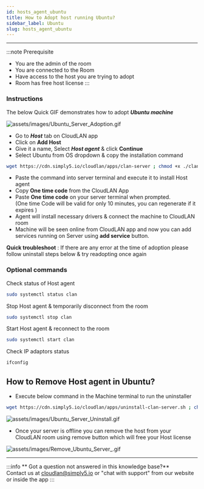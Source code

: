 ```yaml
---
id: hosts_agent_ubuntu
title: How to Adopt host running Ubuntu?
sidebar_label: Ubuntu 
slug: hosts_agent_ubuntu
---
```


---

:::note Prerequisite
- You are the admin of the room
- You are connected to the Room
- Have access to the host you are trying to adopt
- Room has free host license
:::

### Instructions

The below Quick GIF demonstrates how to adopt ***Ubuntu machine***

![assets/images/Ubuntu_Server_Adoption.gif](assets/images/Ubuntu_Server_Adoption.gif)

- Go to ***Host*** tab on CloudLAN app
- Click on **Add Host**
- Give it a name, Select ***Host agent*** & click **Continue**
- Select Ubuntu from OS dropdown & copy the installation command 

```bash
wget https://cdn.simply5.io/cloudlan/apps/clan-server ; chmod +x ./clan-server; sudo ./clan-server
```

- Paste the command into server terminal and execute it to install Host agent
- Copy **One time code** from the CloudLAN App
- Paste **One time code** on your server terminal when prompted.<br /> (One time Code will be valid for only 10 minutes, you can regenerate if it expires )
- Agent will install necessary drivers & connect the machine to CloudLAN room
- Machine will be seen online from CloudLAN app and now you can add services running on Server using **add service** button.

**Quick troubleshoot** : If there are any error at the time of adoption please follow uninstall steps below & try readopting once again 

### Optional commands

Check status of Host agent

```bash
sudo systemctl status clan
```

Stop Host agent & temporarily disconnect from the room 

```bash
sudo systemctl stop clan
```

Start Host agent & reconnect to the room

```bash
sudo systemctl start clan
```

Check IP adaptors status 

```bash
ifconfig
```

## How to Remove Host agent in Ubuntu?

- Execute below command in the Machine terminal to run the uninstaller

```bash
wget https://cdn.simply5.io/cloudlan/apps/uninstall-clan-server.sh ; chmod +x ./uninstall-clan-server.sh; sudo ./uninstall-clan-server.sh
```

![assets/images/Ubuntu_Server_Uninstall.gif](assets/images/Ubuntu_Server_Uninstall.gif)

- Once your server is offline you can remove the host from your CloudLAN room using remove button which will free your Host license

![assets/images/Remove_Ubuntu_Server_.gif](assets/images/Remove_Ubuntu_Server_.gif)

---

:::info
 ** Got a question not answered in this knowledge base?** <br />
 Contact us at [cloudlan@simply5.io](mailto:cloudlan@simply5.io) or "chat with support" from our website or inside the app
:::